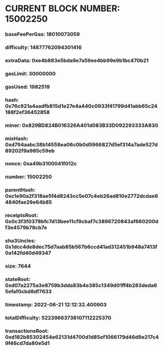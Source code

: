 # CURRENT BLOCK NUMBER: 15002250

### baseFeePerGas: 18010073059
### difficulty: 14877762094301416
### extraData: 0xe4b883e5bda9e7a59ee4bb99e9b1bc470b21
### gasLimit: 30000000
### gasUsed: 1982519
### hash: 0x76c921a4aadfb815d1e27e4a440c0933f41799d41abb65c24188f2ef36452858
### miner: 0x829BD824B016326A401d083B33D092293333A830
### mixHash: 0xd794aabc38b14558ea06c0b0d5966827d5ef314a7ade527d89202f9a985c59eb
### nonce: 0xa49b3100041f012c
### number: 15002250
### parentHash: 0xc1e90a2f318ae5f4d8243cc5e07c4eb26ad810e2772dcdae64840fae29e64b85
### receiptsRoot: 0x0c3f3f0378bfc7d13bee11cf9cbaf7c3896720843af660200df3e4579b78cb7e
### sha3Uncles: 0x1dcc4de8dec75d7aab85b567b6ccd41ad312451b948a7413f0a142fd40d49347
### size: 7644
### stateRoot: 0xd07a2275a3e8759b3dda83b4e385c1349d01ff4b283deda65efaf0cbd8df7633
### timestamp: 2022-06-21 12:12:32.400903
### totalDifficulty: 52239663738107112225370
### transactionsRoot: 0xd182b85302454e62131d4700d1d85ef1066179d46d9e217c49f46cd7da80e5d1
